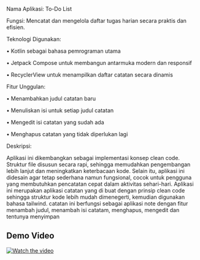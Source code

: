 Nama Aplikasi: To-Do List

Fungsi: Mencatat dan mengelola daftar tugas harian secara praktis dan efisien.

Teknologi Digunakan:

•	Kotlin sebagai bahasa pemrograman utama

•	Jetpack Compose untuk membangun antarmuka modern dan responsif

•	RecyclerView untuk menampilkan daftar catatan secara dinamis

Fitur Unggulan:

•	Menambahkan judul catatan baru

•	Menuliskan isi untuk setiap judul catatan

•	Mengedit isi catatan yang sudah ada

•	Menghapus catatan yang tidak diperlukan lagi

Deskripsi:

Aplikasi ini dikembangkan sebagai implementasi konsep clean code. Struktur file disusun secara rapi, sehingga memudahkan pengembangan lebih lanjut dan meningkatkan keterbacaan kode. Selain itu, aplikasi ini didesain agar tetap sederhana namun fungsional, cocok untuk pengguna yang membutuhkan pencatatan cepat dalam aktivitas sehari-hari. Aplikasi ini merupakan aplikasi catatan yang di buat dengan prinsip clean code sehingga struktur kode lebih mudah dimenegerti, kemudian digunakan bahasa tailwind.
catatan ini berfungsi sebagai aplikasi note dengan fitur menambah judul, menambah isi catatam, menghapus, mengedit dan tentunya menyimpan



## Demo Video

[![Watch the video](https://img.shields.io/badge/Watch-Video-green?style=for-the-badge&logo=google-drive)](https://drive.google.com/file/d/1MB_FbFT17NSfAJQbRwBgtjUq2eX7TKAl/view?usp=sharing)
